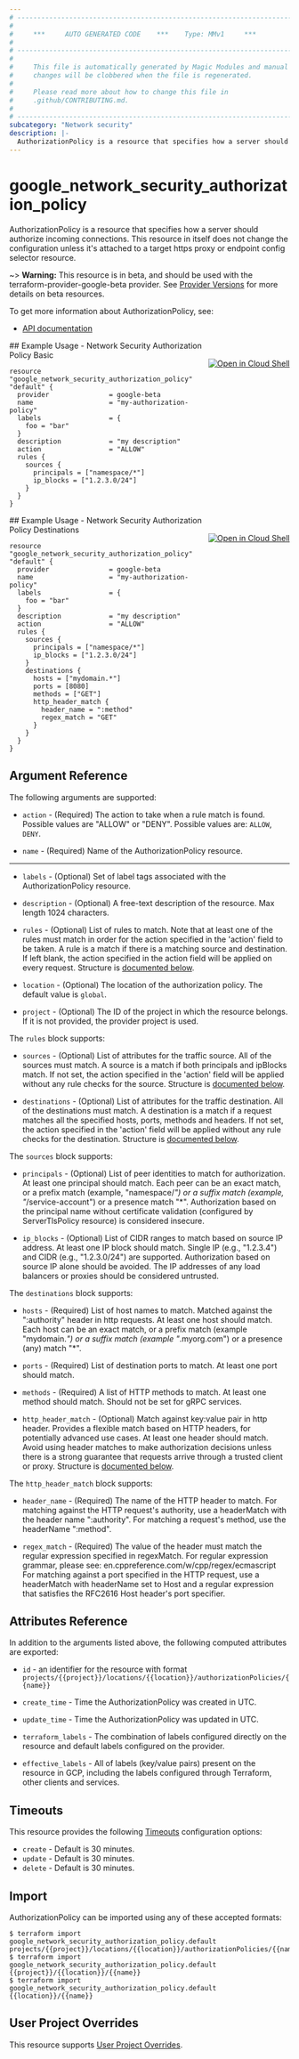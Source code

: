 ```yaml
---
# ----------------------------------------------------------------------------
#
#     ***     AUTO GENERATED CODE    ***    Type: MMv1     ***
#
# ----------------------------------------------------------------------------
#
#     This file is automatically generated by Magic Modules and manual
#     changes will be clobbered when the file is regenerated.
#
#     Please read more about how to change this file in
#     .github/CONTRIBUTING.md.
#
# ----------------------------------------------------------------------------
subcategory: "Network security"
description: |-
  AuthorizationPolicy is a resource that specifies how a server should authorize incoming connections.
---
```


# google\_network\_security\_authorization\_policy

AuthorizationPolicy is a resource that specifies how a server should authorize incoming connections. This resource in itself does not change the configuration unless it's attached to a target https proxy or endpoint config selector resource.

~> **Warning:** This resource is in beta, and should be used with the terraform-provider-google-beta provider.
See [Provider Versions](https://terraform.io/docs/providers/google/guides/provider_versions.html) for more details on beta resources.

To get more information about AuthorizationPolicy, see:

* [API documentation](https://cloud.google.com/traffic-director/docs/reference/network-security/rest/v1beta1/projects.locations.authorizationPolicies)

<div class = "oics-button" style="float: right; margin: 0 0 -15px">
  <a href="https://console.cloud.google.com/cloudshell/open?cloudshell_git_repo=https%3A%2F%2Fgithub.com%2Fterraform-google-modules%2Fdocs-examples.git&cloudshell_working_dir=network_security_authorization_policy_basic&cloudshell_image=gcr.io%2Fcloudshell-images%2Fcloudshell%3Alatest&open_in_editor=main.tf&cloudshell_print=.%2Fmotd&cloudshell_tutorial=.%2Ftutorial.md" target="_blank">
    <img alt="Open in Cloud Shell" src="//gstatic.com/cloudssh/images/open-btn.svg" style="max-height: 44px; margin: 32px auto; max-width: 100%;">
  </a>
</div>
## Example Usage - Network Security Authorization Policy Basic


```hcl
resource "google_network_security_authorization_policy" "default" {
  provider               = google-beta
  name                   = "my-authorization-policy"
  labels                 = {
    foo = "bar"
  }
  description            = "my description"
  action                 = "ALLOW"
  rules {
    sources {
      principals = ["namespace/*"]
      ip_blocks = ["1.2.3.0/24"]
    }
  }
}
```
<div class = "oics-button" style="float: right; margin: 0 0 -15px">
  <a href="https://console.cloud.google.com/cloudshell/open?cloudshell_git_repo=https%3A%2F%2Fgithub.com%2Fterraform-google-modules%2Fdocs-examples.git&cloudshell_working_dir=network_security_authorization_policy_destinations&cloudshell_image=gcr.io%2Fcloudshell-images%2Fcloudshell%3Alatest&open_in_editor=main.tf&cloudshell_print=.%2Fmotd&cloudshell_tutorial=.%2Ftutorial.md" target="_blank">
    <img alt="Open in Cloud Shell" src="//gstatic.com/cloudssh/images/open-btn.svg" style="max-height: 44px; margin: 32px auto; max-width: 100%;">
  </a>
</div>
## Example Usage - Network Security Authorization Policy Destinations


```hcl
resource "google_network_security_authorization_policy" "default" {
  provider               = google-beta
  name                   = "my-authorization-policy"
  labels                 = {
    foo = "bar"
  }
  description            = "my description"
  action                 = "ALLOW"
  rules {
    sources {
      principals = ["namespace/*"]
      ip_blocks = ["1.2.3.0/24"]
    }
    destinations {
      hosts = ["mydomain.*"]
      ports = [8080]
      methods = ["GET"]
      http_header_match {
        header_name = ":method"
        regex_match = "GET"
      }
    }
  }
}
```

## Argument Reference

The following arguments are supported:


* `action` -
  (Required)
  The action to take when a rule match is found. Possible values are "ALLOW" or "DENY".
  Possible values are: `ALLOW`, `DENY`.

* `name` -
  (Required)
  Name of the AuthorizationPolicy resource.


- - -


* `labels` -
  (Optional)
  Set of label tags associated with the AuthorizationPolicy resource.

* `description` -
  (Optional)
  A free-text description of the resource. Max length 1024 characters.

* `rules` -
  (Optional)
  List of rules to match. Note that at least one of the rules must match in order for the action specified in the 'action' field to be taken.
  A rule is a match if there is a matching source and destination. If left blank, the action specified in the action field will be applied on every request.
  Structure is [documented below](#nested_rules).

* `location` -
  (Optional)
  The location of the authorization policy.
  The default value is `global`.

* `project` - (Optional) The ID of the project in which the resource belongs.
    If it is not provided, the provider project is used.


<a name="nested_rules"></a>The `rules` block supports:

* `sources` -
  (Optional)
  List of attributes for the traffic source. All of the sources must match. A source is a match if both principals and ipBlocks match.
  If not set, the action specified in the 'action' field will be applied without any rule checks for the source.
  Structure is [documented below](#nested_sources).

* `destinations` -
  (Optional)
  List of attributes for the traffic destination. All of the destinations must match. A destination is a match if a request matches all the specified hosts, ports, methods and headers.
  If not set, the action specified in the 'action' field will be applied without any rule checks for the destination.
  Structure is [documented below](#nested_destinations).


<a name="nested_sources"></a>The `sources` block supports:

* `principals` -
  (Optional)
  List of peer identities to match for authorization. At least one principal should match. Each peer can be an exact match, or a prefix match (example, "namespace/*") or a suffix match (example, "*/service-account") or a presence match "*".
  Authorization based on the principal name without certificate validation (configured by ServerTlsPolicy resource) is considered insecure.

* `ip_blocks` -
  (Optional)
  List of CIDR ranges to match based on source IP address. At least one IP block should match. Single IP (e.g., "1.2.3.4") and CIDR (e.g., "1.2.3.0/24") are supported. Authorization based on source IP alone should be avoided.
  The IP addresses of any load balancers or proxies should be considered untrusted.

<a name="nested_destinations"></a>The `destinations` block supports:

* `hosts` -
  (Required)
  List of host names to match. Matched against the ":authority" header in http requests. At least one host should match. Each host can be an exact match, or a prefix match (example "mydomain.*") or a suffix match (example "*.myorg.com") or a presence (any) match "*".

* `ports` -
  (Required)
  List of destination ports to match. At least one port should match.

* `methods` -
  (Required)
  A list of HTTP methods to match. At least one method should match. Should not be set for gRPC services.

* `http_header_match` -
  (Optional)
  Match against key:value pair in http header. Provides a flexible match based on HTTP headers, for potentially advanced use cases. At least one header should match.
  Avoid using header matches to make authorization decisions unless there is a strong guarantee that requests arrive through a trusted client or proxy.
  Structure is [documented below](#nested_http_header_match).


<a name="nested_http_header_match"></a>The `http_header_match` block supports:

* `header_name` -
  (Required)
  The name of the HTTP header to match. For matching against the HTTP request's authority, use a headerMatch with the header name ":authority". For matching a request's method, use the headerName ":method".

* `regex_match` -
  (Required)
  The value of the header must match the regular expression specified in regexMatch. For regular expression grammar, please see: en.cppreference.com/w/cpp/regex/ecmascript For matching against a port specified in the HTTP request, use a headerMatch with headerName set to Host and a regular expression that satisfies the RFC2616 Host header's port specifier.

## Attributes Reference

In addition to the arguments listed above, the following computed attributes are exported:

* `id` - an identifier for the resource with format `projects/{{project}}/locations/{{location}}/authorizationPolicies/{{name}}`

* `create_time` -
  Time the AuthorizationPolicy was created in UTC.

* `update_time` -
  Time the AuthorizationPolicy was updated in UTC.

* `terraform_labels` -
  The combination of labels configured directly on the resource
   and default labels configured on the provider.

* `effective_labels` -
  All of labels (key/value pairs) present on the resource in GCP, including the labels configured through Terraform, other clients and services.


## Timeouts

This resource provides the following
[Timeouts](https://developer.hashicorp.com/terraform/plugin/sdkv2/resources/retries-and-customizable-timeouts) configuration options:

- `create` - Default is 30 minutes.
- `update` - Default is 30 minutes.
- `delete` - Default is 30 minutes.

## Import


AuthorizationPolicy can be imported using any of these accepted formats:

```
$ terraform import google_network_security_authorization_policy.default projects/{{project}}/locations/{{location}}/authorizationPolicies/{{name}}
$ terraform import google_network_security_authorization_policy.default {{project}}/{{location}}/{{name}}
$ terraform import google_network_security_authorization_policy.default {{location}}/{{name}}
```

## User Project Overrides

This resource supports [User Project Overrides](https://registry.terraform.io/providers/hashicorp/google/latest/docs/guides/provider_reference#user_project_override).

